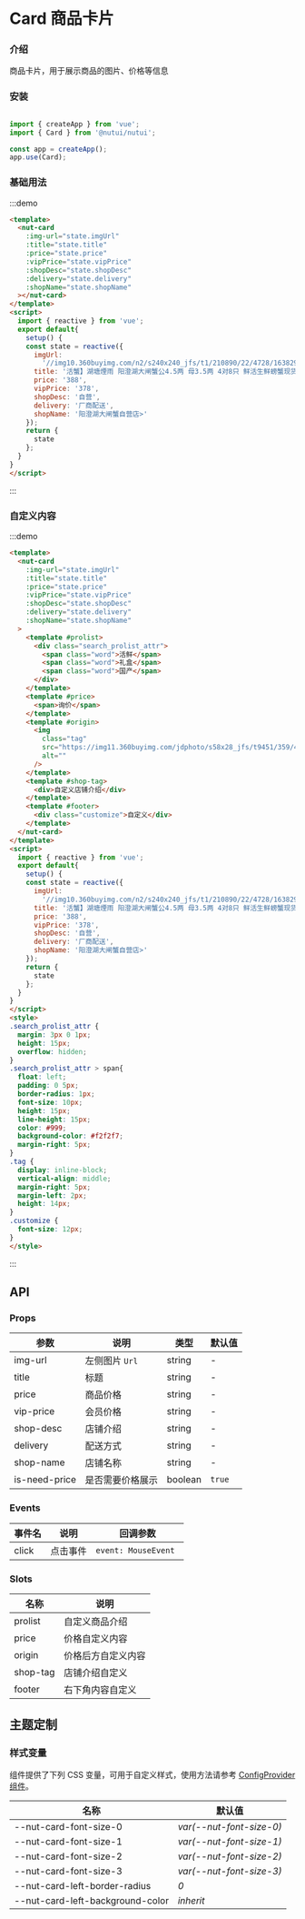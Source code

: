 # Card 商品卡片

### 介绍

商品卡片，用于展示商品的图片、价格等信息

### 安装

```javascript

import { createApp } from 'vue';
import { Card } from '@nutui/nutui';

const app = createApp();
app.use(Card); 
```


### 基础用法

:::demo
```html
<template>
  <nut-card
    :img-url="state.imgUrl"
    :title="state.title"
    :price="state.price"
    :vipPrice="state.vipPrice"
    :shopDesc="state.shopDesc"
    :delivery="state.delivery"
    :shopName="state.shopName"
  ></nut-card>
</template>
<script>
  import { reactive } from 'vue';
  export default{
    setup() {
    const state = reactive({
      imgUrl:
        '//img10.360buyimg.com/n2/s240x240_jfs/t1/210890/22/4728/163829/6163a590Eb7c6f4b5/6390526d49791cb9.jpg!q70.jpg',
      title: '活蟹】湖塘煙雨 阳澄湖大闸蟹公4.5两 母3.5两 4对8只 鲜活生鲜螃蟹现货水产礼盒海鲜水',
      price: '388',
      vipPrice: '378',
      shopDesc: '自营',
      delivery: '厂商配送',
      shopName: '阳澄湖大闸蟹自营店>'
    });
    return {
      state
    };
  }
}
</script>
```
:::

### 自定义内容
:::demo
```html
<template>
  <nut-card
    :img-url="state.imgUrl"
    :title="state.title"
    :price="state.price"
    :vipPrice="state.vipPrice"
    :shopDesc="state.shopDesc"
    :delivery="state.delivery"
    :shopName="state.shopName"
  >
    <template #prolist>
      <div class="search_prolist_attr">
        <span class="word">活鲜</span>
        <span class="word">礼盒</span>
        <span class="word">国产</span>
      </div>
    </template>
    <template #price>
      <span>询价</span>
    </template>
    <template #origin>
      <img
        class="tag"
        src="https://img11.360buyimg.com/jdphoto/s58x28_jfs/t9451/359/415622649/15318/b0943e5d/59a78495N3bd2a9f8.png"
        alt=""
      />
    </template>
    <template #shop-tag>
      <div>自定义店铺介绍</div>
    </template>
    <template #footer>
      <div class="customize">自定义</div>
    </template>
  </nut-card>
</template>
<script>
  import { reactive } from 'vue';
  export default{
    setup() {
    const state = reactive({
      imgUrl:
        '//img10.360buyimg.com/n2/s240x240_jfs/t1/210890/22/4728/163829/6163a590Eb7c6f4b5/6390526d49791cb9.jpg!q70.jpg',
      title: '活蟹】湖塘煙雨 阳澄湖大闸蟹公4.5两 母3.5两 4对8只 鲜活生鲜螃蟹现货水产礼盒海鲜水',
      price: '388',
      vipPrice: '378',
      shopDesc: '自营',
      delivery: '厂商配送',
      shopName: '阳澄湖大闸蟹自营店>'
    });
    return {
      state
    };
  }
}
</script>
<style>
.search_prolist_attr {
  margin: 3px 0 1px;
  height: 15px;
  overflow: hidden;
}
.search_prolist_attr > span{
  float: left;
  padding: 0 5px;
  border-radius: 1px;
  font-size: 10px;
  height: 15px;
  line-height: 15px;
  color: #999;
  background-color: #f2f2f7;
  margin-right: 5px;
}
.tag {
  display: inline-block;
  vertical-align: middle;
  margin-right: 5px;
  margin-left: 2px;
  height: 14px;
}
.customize {
  font-size: 12px;
}
</style>

```
:::
## API
### Props

| 参数    | 说明                                       | 类型    | 默认值    |
|---------|--------------------------------------------|---------|-----------|
| img-url   | 左侧图片 `Url`                                 | string  | -         |
| title     | 标题                   | string  | -    |
| price | 商品价格                         | string  | -      |
| vip-price     | 会员价格                               | string | -    |
| shop-desc  | 店铺介绍                                  | string | -    |
| delivery     | 配送方式 | string  | -      |
| shop-name   | 店铺名称| string  | -      |
| is-need-price  | 是否需要价格展示| boolean  | `true`   |

### Events

| 事件名 | 说明     | 回调参数 |
|----------|----------|----------|
| click    | 点击事件 | `event: MouseEvent `   |

### Slots

| 名称    | 说明         |
|---------|--------------|
| prolist | 	自定义商品介绍 |
| price | 	价格自定义内容 |
| origin | 	价格后方自定义内容 |
| shop-tag | 	店铺介绍自定义 |
| footer | 	右下角内容自定义 |


## 主题定制

### 样式变量

组件提供了下列 CSS 变量，可用于自定义样式，使用方法请参考 [ConfigProvider 组件](#/zh-CN/component/configprovider)。

| 名称                                    | 默认值                     |
| --------------------------------------- | -------------------------- |
| --nut-card-font-size-0| _var(--nut-font-size-0)_  |
| --nut-card-font-size-1| _var(--nut-font-size-1)_  |
| --nut-card-font-size-2| _var(--nut-font-size-2)_  |
| --nut-card-font-size-3| _var(--nut-font-size-3)_  |
| --nut-card-left-border-radius| _0_  |
| --nut-card-left-background-color| _inherit_  |